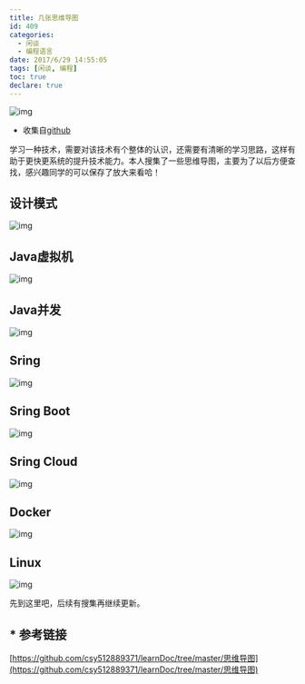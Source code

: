 ```yaml
---
title: 几张思维导图
id: 409
categories:
  - 闲谈
  - 编程语言
date: 2017/6/29 14:55:05   
tags: [闲谈, 编程]
toc: true
declare: true
---
```

![img](/img/xjy/p46000s.jpg)<br/>


+ 收集自[github](https://github.com/csy512889371/learnDoc/tree/master/思维导图)

学习一种技术，需要对该技术有个整体的认识，还需要有清晰的学习思路，这样有助于更快更系统的提升技术能力。本人搜集了一些思维导图，主要为了以后方便查找，感兴趣同学的可以保存了放大来看哈！

<!--more-->

## 设计模式 ##

![img](/img/xjy/p46001.png)

## Java虚拟机 ##

![img](/img/xjy/p46002.png)

## Java并发 ##

![img](/img/xjy/p46003.png)

## Sring ##

![img](/img/xjy/p46004.png)

## Sring Boot ##

![img](/img/xjy/p46005.png)

## Sring Cloud ##

![img](/img/xjy/p46006.png)

## Docker ##

![img](/img/xjy/p46007.png)

## Linux ##

![img](/img/xjy/p46008.png)


先到这里吧，后续有搜集再继续更新。

## * 参考链接 
[https://github.com/csy512889371/learnDoc/tree/master/思维导图](https://github.com/csy512889371/learnDoc/tree/master/思维导图)




